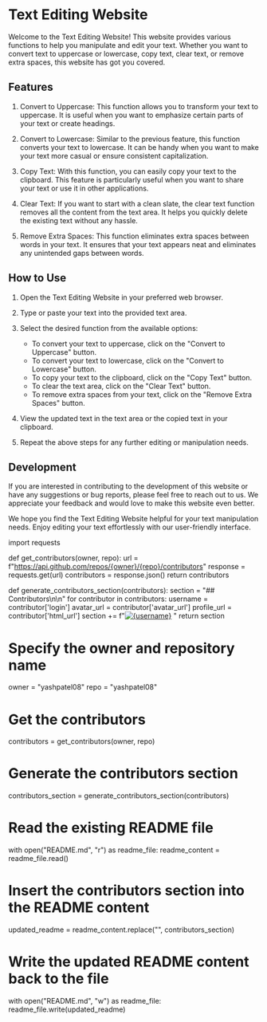 # Text Editing Website

Welcome to the Text Editing Website! This website provides various functions to help you manipulate and edit your text. Whether you want to convert text to uppercase or lowercase, copy text, clear text, or remove extra spaces, this website has got you covered.

## Features

1. Convert to Uppercase: This function allows you to transform your text to uppercase. It is useful when you want to emphasize certain parts of your text or create headings.

2. Convert to Lowercase: Similar to the previous feature, this function converts your text to lowercase. It can be handy when you want to make your text more casual or ensure consistent capitalization.

3. Copy Text: With this function, you can easily copy your text to the clipboard. This feature is particularly useful when you want to share your text or use it in other applications.

4. Clear Text: If you want to start with a clean slate, the clear text function removes all the content from the text area. It helps you quickly delete the existing text without any hassle.

5. Remove Extra Spaces: This function eliminates extra spaces between words in your text. It ensures that your text appears neat and eliminates any unintended gaps between words.

## How to Use

1. Open the Text Editing Website in your preferred web browser.

2. Type or paste your text into the provided text area.

3. Select the desired function from the available options:
   - To convert your text to uppercase, click on the "Convert to Uppercase" button.
   - To convert your text to lowercase, click on the "Convert to Lowercase" button.
   - To copy your text to the clipboard, click on the "Copy Text" button.
   - To clear the text area, click on the "Clear Text" button.
   - To remove extra spaces from your text, click on the "Remove Extra Spaces" button.

4. View the updated text in the text area or the copied text in your clipboard.

5. Repeat the above steps for any further editing or manipulation needs.

## Development

If you are interested in contributing to the development of this website or have any suggestions or bug reports, please feel free to reach out to us. We appreciate your feedback and would love to make this website even better.

We hope you find the Text Editing Website helpful for your text manipulation needs. Enjoy editing your text effortlessly with our user-friendly interface.

import requests

def get_contributors(owner, repo):
    url = f"https://api.github.com/repos/{owner}/{repo}/contributors"
    response = requests.get(url)
    contributors = response.json()
    return contributors

def generate_contributors_section(contributors):
    section = "## Contributors\n\n"
    for contributor in contributors:
        username = contributor['login']
        avatar_url = contributor['avatar_url']
        profile_url = contributor['html_url']
        section += f"[![{username}]({avatar_url}|width=100px)]({profile_url}) "
    return section

# Specify the owner and repository name
owner = "yashpatel08"
repo = "yashpatel08"

# Get the contributors
contributors = get_contributors(owner, repo)

# Generate the contributors section
contributors_section = generate_contributors_section(contributors)

# Read the existing README file
with open("README.md", "r") as readme_file:
    readme_content = readme_file.read()

# Insert the contributors section into the README content
updated_readme = readme_content.replace("<!-- CONTRIBUTORS -->", contributors_section)

# Write the updated README content back to the file
with open("README.md", "w") as readme_file:
    readme_file.write(updated_readme)

